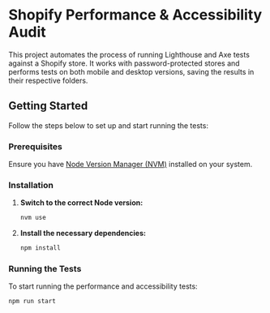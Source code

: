 # Shopify Performance & Accessibility Audit

This project automates the process of running Lighthouse and Axe tests against a Shopify store. It works with password-protected stores and performs tests on both mobile and desktop versions, saving the results in their respective folders.

## Getting Started

Follow the steps below to set up and start running the tests:

### Prerequisites

Ensure you have [Node Version Manager (NVM)](https://github.com/nvm-sh/nvm) installed on your system.

### Installation

1. **Switch to the correct Node version:**

   ```bash
   nvm use
   ```

2. **Install the necessary dependencies:**

   ```bash
   npm install
   ```

### Running the Tests

To start running the performance and accessibility tests:

```bash
npm run start
```
